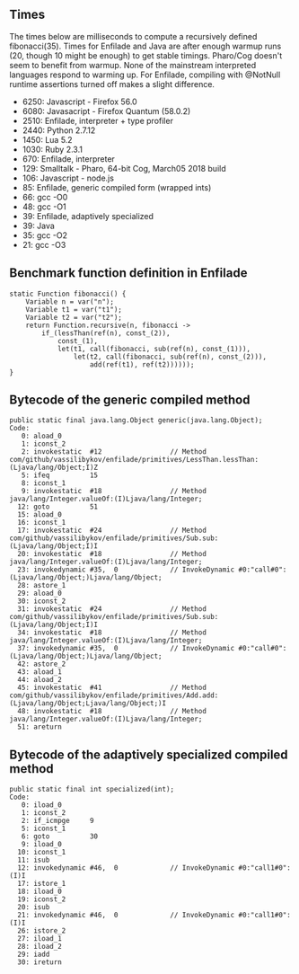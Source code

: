 ## Times

The times below are milliseconds to compute a recursively defined fibonacci(35).
Times for Enfilade and Java are after enough warmup runs (20, though 10 might be
enough) to get stable timings. Pharo/Cog doesn't seem to benefit from warmup.
None of the mainstream interpreted languages respond to warming up. For Enfilade,
compiling with @NotNull runtime assertions turned off makes a slight difference.

* 6250: Javascript - Firefox 56.0
* 6080: Javasacript - Firefox Quantum (58.0.2)
* 2510: Enfilade, interpreter + type profiler
* 2440: Python 2.7.12
* 1450: Lua 5.2
* 1030: Ruby 2.3.1
* 670: Enfilade, interpreter
* 129: Smalltalk - Pharo, 64-bit Cog, March05 2018 build
* 106: Javascript - node.js
* 85: Enfilade, generic compiled form (wrapped ints)
* 66: gcc -O0
* 48: gcc -O1
* 39: Enfilade, adaptively specialized
* 39: Java
* 35: gcc -O2
* 21: gcc -O3

## Benchmark function definition in Enfilade

    static Function fibonacci() {
        Variable n = var("n");
        Variable t1 = var("t1");
        Variable t2 = var("t2");
        return Function.recursive(n, fibonacci ->
            if_(lessThan(ref(n), const_(2)),
                const_(1),
                let(t1, call(fibonacci, sub(ref(n), const_(1))),
                    let(t2, call(fibonacci, sub(ref(n), const_(2))),
                        add(ref(t1), ref(t2))))));
    }

## Bytecode of the generic compiled method

    public static final java.lang.Object generic(java.lang.Object);
    Code:
       0: aload_0
       1: iconst_2
       2: invokestatic  #12                 // Method com/github/vassilibykov/enfilade/primitives/LessThan.lessThan:(Ljava/lang/Object;I)Z
       5: ifeq          15
       8: iconst_1
       9: invokestatic  #18                 // Method java/lang/Integer.valueOf:(I)Ljava/lang/Integer;
      12: goto          51
      15: aload_0
      16: iconst_1
      17: invokestatic  #24                 // Method com/github/vassilibykov/enfilade/primitives/Sub.sub:(Ljava/lang/Object;I)I
      20: invokestatic  #18                 // Method java/lang/Integer.valueOf:(I)Ljava/lang/Integer;
      23: invokedynamic #35,  0             // InvokeDynamic #0:"call#0":(Ljava/lang/Object;)Ljava/lang/Object;
      28: astore_1
      29: aload_0
      30: iconst_2
      31: invokestatic  #24                 // Method com/github/vassilibykov/enfilade/primitives/Sub.sub:(Ljava/lang/Object;I)I
      34: invokestatic  #18                 // Method java/lang/Integer.valueOf:(I)Ljava/lang/Integer;
      37: invokedynamic #35,  0             // InvokeDynamic #0:"call#0":(Ljava/lang/Object;)Ljava/lang/Object;
      42: astore_2
      43: aload_1
      44: aload_2
      45: invokestatic  #41                 // Method com/github/vassilibykov/enfilade/primitives/Add.add:(Ljava/lang/Object;Ljava/lang/Object;)I
      48: invokestatic  #18                 // Method java/lang/Integer.valueOf:(I)Ljava/lang/Integer;
      51: areturn

## Bytecode of the adaptively specialized compiled method

    public static final int specialized(int);
    Code:
       0: iload_0
       1: iconst_2
       2: if_icmpge     9
       5: iconst_1
       6: goto          30
       9: iload_0
      10: iconst_1
      11: isub
      12: invokedynamic #46,  0             // InvokeDynamic #0:"call1#0":(I)I
      17: istore_1
      18: iload_0
      19: iconst_2
      20: isub
      21: invokedynamic #46,  0             // InvokeDynamic #0:"call1#0":(I)I
      26: istore_2
      27: iload_1
      28: iload_2
      29: iadd
      30: ireturn
 